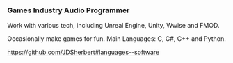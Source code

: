 ### Games Industry Audio Programmer
Work with various tech, including Unreal Engine, Unity, Wwise and FMOD.

Occasionally make games for fun.
Main Languages: C, C#, C++ and Python.

https://github.com/JDSherbert#languages--software
<!--
**JDSherbert/JDSherbert** is a ✨ _special_ ✨ repository because its `README.md` (this file) appears on your GitHub profile.

Here are some ideas to get you started:

- 🔭 I’m currently working on ...
- 🌱 I’m currently learning ...
- 👯 I’m looking to collaborate on ...
- 🤔 I’m looking for help with ...
- 💬 Ask me about ...
- 📫 How to reach me: ...
- 😄 Pronouns: ...
- ⚡ Fun fact: ...
-->
